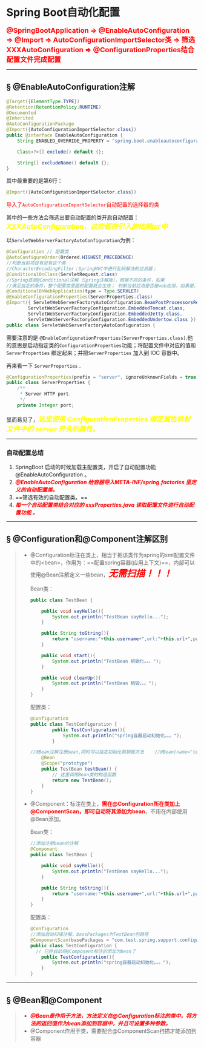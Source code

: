 # Spring Boot自动化配置

<font color='red' size = 4>**@SpringBootApplication &rArr; @EnableAutoConfiguration &rArr; @Import &rArr; AutoConfigurationImportSelector类 &rArr; 筛选XXXAutoConfiguration &rArr; @ConfigurationProperties结合配置文件完成配置**</font>

------

## &sect; @EnableAutoConfiguration注解

```java
@Target({ElementType.TYPE})
@Retention(RetentionPolicy.RUNTIME)
@Documented
@Inherited
@AutoConfigurationPackage
@Import({AutoConfigurationImportSelector.class})
public @interface EnableAutoConfiguration {
    String ENABLED_OVERRIDE_PROPERTY = "spring.boot.enableautoconfiguration";

    Class<?>[] exclude() default {};

    String[] excludeName() default {};
}

```

其中最重要的是第6行：

```java
@Import({AutoConfigurationImportSelector.class})
```

<font color='red'>导入了`AutoConfigurationImportSelector`自动配置的选择器的类</font>

其中的一些方法会筛选出要自动配置的类开启自动配置：<font color='yellow' size = 4>***XXXAutoConfiguration，这些都在引入的依赖jar中***</font>

以`ServletWebServerFactoryAutoConfiguration`为例：

```java
@Configuration // 配置类
@AutoConfigureOrder(Ordered.HIGHEST_PRECEDENCE)
//判断当前项目有没有这个类
//CharacterEncodingFilter；SpringMVC中进行乱码解决的过滤器；
@ConditionalOnClass(ServletRequest.class)
//Spring底层@Conditional注解（Spring注解版），根据不同的条件，如果
//满足指定的条件，整个配置类里面的配置就会生效； 判断当前应用是否是web应用，如果是，当前配置类生效
@ConditionalOnWebApplication(type = Type.SERVLET)
@EnableConfigurationProperties(ServerProperties.class)
@Import({ ServletWebServerFactoryAutoConfiguration.BeanPostProcessorsRegistrar.class,
        ServletWebServerFactoryConfiguration.EmbeddedTomcat.class,
        ServletWebServerFactoryConfiguration.EmbeddedJetty.class,
        ServletWebServerFactoryConfiguration.EmbeddedUndertow.class })
public class ServletWebServerFactoryAutoConfiguration {
```

需要注意的是 `@EnableConfigurationProperties(ServerProperties.class)`.他的意思是启动指定类的`ConfigurationProperties`功能；将配置文件中对应的值和 `ServerProperties` 绑定起来；并把`ServerProperties` 加入到 IOC 容器中。

再来看一下 `ServerProperties` .

```java
@ConfigurationProperties(prefix = "server", ignoreUnknownFields = true)
public class ServerProperties {
    /**
     * Server HTTP port.
     */
    private Integer port;
```

显而易见了，<font color='yellow' size = 4>***这里使用 ConfigurationProperties 绑定属性映射文件中的 server 开头的属性。***</font>

------

### 自动配置总结

1. SpringBoot 启动的时候加载主配置类，开启了自动配置功能 @EnableAutoConfiguration 。
2. <font color='red'>***@EnableAutoConfiguration 给容器导入META-INF/spring.factories 里定义的自动配置类。***</font>
3. ==筛选有效的自动配置类。==
4. <font color='red'>***每一个自动配置类结合对应的 xxxProperties.java 读取配置文件进行自动配置功能 。***</font>

------

## &sect; @Configuration和@Component注解区别

> - @Configuration标注在类上，相当于把该类作为spring的xml配置文件中的\<bean>，作用为：==配置spring容器(应用上下文)==，内部可以使用@Bean注解定义一些bean，<font color='red' size = 5>***无需扫描！！！***</font>
>
>   Bean类：
>
>   ```java
>   public class TestBean {
>   
>       public void sayHello(){
>           System.out.println("TestBean sayHello...");
>       }
>   
>       public String toString(){
>           return "username:"+this.username+",url:"+this.url+",password:"+this.password;
>       }
>   
>       public void start(){
>           System.out.println("TestBean 初始化。。。");
>       }
>   
>       public void cleanUp(){
>           System.out.println("TestBean 销毁。。。");
>       }
>   }
>   ```
>
>   配置类：
>
>   ```java
>   @Configuration
>   public class TestConfiguration {
>           public TestConfiguration(){
>               System.out.println("spring容器启动初始化。。。");
>           }
>   
>   //@Bean注解注册bean,同时可以指定初始化和销毁方法    //@Bean(name="testNean",initMethod="start",destroyMethod="cleanUp")
>       @Bean
>       @Scope("prototype")
>       public TestBean testBean() {
>         	// 这里调用Bean类的构造函数
>           return new TestBean();
>       }
>   }
>   ```
>
>   
>
> - @Component：标注在类上，<font color='red'>**需在@Configuration所在类加上@ComponentScan，即可自动将其添加为bean**</font>，不用在内部使用@Bean添加。
>
>   Bean类：
>
>   ```java
>   //添加注册bean的注解
>   @Component
>   public class TestBean {
>   
>       public void sayHello(){
>           System.out.println("TestBean sayHello...");
>       }
>   
>       public String toString(){
>           return "username:"+this.username+",url:"+this.url+",password:"+this.password;
>       }
>   }
>   ```
>
>   配置类：
>
>   ```java
>   @Configuration
>   //添加自动扫描注解，basePackages为TestBean包路径
>   @ComponentScan(basePackages = "com.test.spring.support.configuration")
>   public class TestConfiguration {
>     // 已经自动将@Component标注的添加为bean了
>       public TestConfiguration(){
>           System.out.println("spring容器启动初始化。。。");
>       }
>   }
>   ```

------



## &sect; @Bean和@Component

> - <font color='red'>***@Bean是作用于方法，方法定义在@Configuration标注的类中，将方法的返回值作为bean添加到容器中，并且可设置多种参数。***</font>
> - @Component作用于类，需要配合@ComponentScan扫描才能添加到容器

